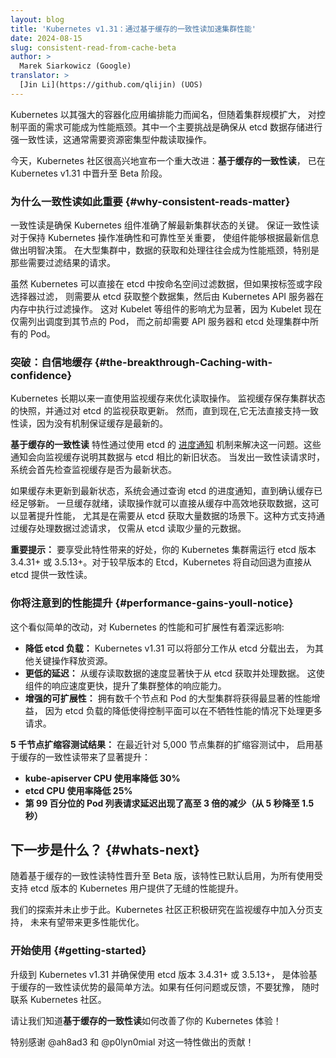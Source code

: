 ```yaml
---
layout: blog
title: 'Kubernetes v1.31：通过基于缓存的一致性读加速集群性能'
date: 2024-08-15
slug: consistent-read-from-cache-beta
author: >
  Marek Siarkowicz (Google)
translator: >
  [Jin Li](https://github.com/qlijin) (UOS)
---
```

<!--
layout: blog
title: 'Kubernetes v1.31: Accelerating Cluster Performance with Consistent Reads from Cache'
date: 2024-08-15
slug: consistent-read-from-cache-beta
author: >
  Marek Siarkowicz (Google)
->

<!--
Kubernetes is renowned for its robust orchestration of containerized applications,
but as clusters grow, the demands on the control plane can become a bottleneck.
A key challenge has been ensuring strongly consistent reads from the etcd datastore,
requiring resource-intensive quorum reads.
-->
Kubernetes 以其强大的容器化应用编排能力而闻名，但随着集群规模扩大，
对控制平面的需求可能成为性能瓶颈。其中一个主要挑战是确保从
etcd 数据存储进行强一致性读，这通常需要资源密集型仲裁读取操作。

<!--
Today, the Kubernetes community is excited to announce a major improvement:
_consistent reads from cache_, graduating to Beta in Kubernetes v1.31.

### Why consistent reads matter
-->
今天，Kubernetes 社区很高兴地宣布一个重大改进：**基于缓存的一致性读**，
已在 Kubernetes v1.31 中晋升至 Beta 阶段。

### 为什么一致性读如此重要   {#why-consistent-reads-matter}

<!--
Consistent reads are essential for ensuring that Kubernetes components have an accurate view of the latest cluster state.
Guaranteeing consistent reads is crucial for maintaining the accuracy and reliability of Kubernetes operations,
enabling components to make informed decisions based on up-to-date information.
In large-scale clusters, fetching and processing this data can be a performance bottleneck,
especially for requests that involve filtering results.
-->
一致性读是确保 Kubernetes 组件准确了解最新集群状态的关键。
保证一致性读对于保持 Kubernetes 操作准确性和可靠性至关重要，
使组件能够根据最新信息做出明智决策。
在大型集群中，数据的获取和处理往往会成为性能瓶颈，特别是那些需要过滤结果的请求。

<!--
While Kubernetes can filter data by namespace directly within etcd,
any other filtering by labels or field selectors requires the entire dataset to be fetched from etcd and then filtered in-memory by the Kubernetes API server.
This is particularly impactful for components like the kubelet,
which only needs to list pods scheduled to its node - but previously required the API Server and etcd to process all pods in the cluster.
-->
虽然 Kubernetes 可以直接在 etcd 中按命名空间过滤数据，但如果按标签或字段选择器过滤，
则需要从 etcd 获取整个数据集，然后由 Kubernetes API 服务器在内存中执行过滤操作。
这对 Kubelet 等组件的影响尤为显著，因为 Kubelet 现在仅需列出调度到其节点的 Pod，
而之前却需要 API 服务器和 etcd 处理集群中所有的 Pod。

<!--
### The breakthrough: Caching with confidence

Kubernetes has long used a watch cache to optimize read operations.
The watch cache stores a snapshot of the cluster state and receives updates through etcd watches.
However, until now, it couldn't serve consistent reads directly, as there was no guarantee the cache was sufficiently up-to-date.
-->
### 突破：自信地缓存   {#the-breakthrough-Caching-with-confidence}

Kubernetes 长期以来一直使用监视缓存来优化读取操作。
监视缓存保存集群状态的快照，并通过对 etcd 的监视获取更新。
然而，直到现在,它无法直接支持一致性读，因为没有机制保证缓存是最新的。

<!--
The _consistent reads from cache_ feature addresses this by leveraging etcd's
[progress notifications](https://etcd.io/docs/v3.5/dev-guide/interacting_v3/#watch-progress)
mechanism.
These notifications inform the watch cache about how current its data is compared to etcd.
When a consistent read is requested, the system first checks if the watch cache is up-to-date.
-->
**基于缓存的一致性读** 特性通过使用 etcd 的
[进度通知](https://etcd.io/docs/v3.5/dev-guide/interacting_v3/#watch-progress)
机制来解决这一问题。这些通知会向监视缓存说明其数据与 etcd 相比的新旧状态。
当发出一致性读请求时，系统会首先检查监视缓存是否为最新状态。

<!--
If the cache is not up-to-date, the system queries etcd for progress notifications until it's confirmed that the cache is sufficiently fresh.
Once ready, the read is efficiently served directly from the cache,
which can significantly improve performance,
particularly in cases where it would require fetching a lot of data from etcd.
This enables requests that filter data to be served from the cache,
with only minimal metadata needing to be read from etcd.
-->
如果缓存未更新到最新状态，系统会通过查询 etcd 的进度通知，直到确认缓存已经足够新。
一旦缓存就绪，读取操作就可以直接从缓存中高效地获取数据，这可以显著提升性能，
尤其是在需要从 etcd 获取大量数据的场景下。这种方式支持通过缓存处理数据过滤请求，
仅需从 etcd 读取少量的元数据。

<!--
**Important Note:** To benefit from this feature, your Kubernetes cluster must be running etcd version 3.4.31+ or 3.5.13+.
For older etcd versions, Kubernetes will automatically fall back to serving consistent reads directly from etcd.

### Performance gains you'll notice

This seemingly simple change has a profound impact on Kubernetes performance and scalability:
-->
**重要提示：** 要享受此特性带来的好处，你的 Kubernetes 集群需运行
etcd 版本 3.4.31+ 或 3.5.13+。对于较早版本的 Etcd，Kubernetes
将自动回退为直接从 etcd 提供一致性读。

### 你将注意到的性能提升   {#performance-gains-youll-notice}

这个看似简单的改动，对 Kubernetes 的性能和可扩展性有着深远影响:

<!--
* **Reduced etcd Load:** Kubernetes v1.31 can offload work from etcd,
  freeing up resources for other critical operations.
* **Lower Latency:** Serving reads from cache is significantly faster than fetching
  and processing data from etcd. This translates to quicker responses for components,
  improving overall cluster responsiveness.
* **Improved Scalability:** Large clusters with thousands of nodes and pods will
  see the most significant gains, as the reduction in etcd load allows the
  control plane to handle more requests without sacrificing performance.
-->
* **降低 etcd 负载：** Kubernetes v1.31 可以将部分工作从 etcd 分载出去，
  为其他关键操作释放资源。
* **更低的延迟：** 从缓存读取数据的速度显著快于从 etcd 获取并处理数据。
  这使组件的响应速度更快，提升了集群整体的响应能力。
* **增强的可扩展性：** 拥有数千个节点和 Pod 的大型集群将获得最显著的性能增益，
  因为 etcd 负载的降低使得控制平面可以在不牺牲性能的情况下处理更多请求。

<!--
**5k Node Scalability Test Results:** In recent scalability tests on 5,000 node
clusters, enabling consistent reads from cache delivered impressive improvements:

* **30% reduction** in kube-apiserver CPU usage
* **25% reduction** in etcd CPU usage
* **Up to 3x reduction** (from 5 seconds to 1.5 seconds) in 99th percentile pod LIST request latency
-->
**5 千节点扩缩容测试结果：** 在最近针对 5,000 节点集群的扩缩容测试中，
启用基于缓存的一致性读带来了显著提升：

* **kube-apiserver CPU 使用率降低 30%**
* **etcd CPU 使用率降低 25%**
* **第 99 百分位的 Pod 列表请求延迟出现了高至 3 倍的减少（从 5 秒降至 1.5 秒）**

<!--
### What's next?

With the graduation to beta, consistent reads from cache are enabled by default,
offering a seamless performance boost to all Kubernetes users running a supported
etcd version.

Our journey doesn't end here. Kubernetes community is actively exploring
pagination support in the watch cache, which will unlock even more performance
optimizations in the future.
-->
## 下一步是什么？   {#whats-next}

随着基于缓存的一致性读特性晋升至 Beta 版，该特性已默认启用，为所有使用受支持 etcd
版本的 Kubernetes 用户提供了无缝的性能提升。

我们的探索并未止步于此。Kubernetes 社区正积极研究在监视缓存中加入分页支持，
未来有望带来更多性能优化。

<!--
### Getting started

Upgrading to Kubernetes v1.31 and ensuring you are using etcd version 3.4.31+ or
3.5.13+ is the easiest way to experience the benefits of consistent reads from
cache.
If you have any questions or feedback, don't hesitate to reach out to the Kubernetes community.
-->
### 开始使用   {#getting-started}

升级到 Kubernetes v1.31 并确保使用 etcd 版本 3.4.31+ 或 3.5.13+，
是体验基于缓存的一致性读优势的最简单方法。如果有任何问题或反馈，不要犹豫，
随时联系 Kubernetes 社区。

<!--
**Let us know how** _consistent reads from cache_ **transforms your Kubernetes experience!**

Special thanks to @ah8ad3 and @p0lyn0mial for their contributions to this feature!
-->
请让我们知道**基于缓存的一致性读**如何改善了你的 Kubernetes 体验！

特别感谢 @ah8ad3 和 @p0lyn0mial 对这一特性做出的贡献！  
